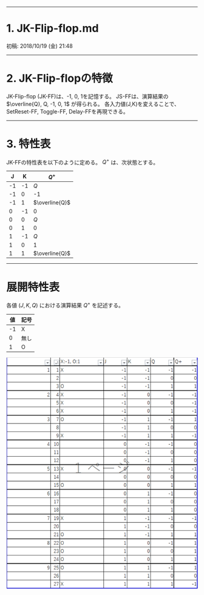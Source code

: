 ______________________________________________________________________________
# 1. JK-Flip-flop.md
初稿: 2018/10/19 (金) 21:48

______________________________________________________________________________
# 2. JK-Flip-flopの特徴
JK-Flip-flop (JK-FF)は、-1, 0, 1を記憶する。
JS-FFは、演算結果の $\overline{Q}, Q, -1, 0, 1$ が得られる。
各入力値(J,K)を変えることで、SetReset-FF, Toggle-FF, Delay-FFを再現できる。

______________________________________________________________________________
# 3. 特性表

JK-FFの特性表を以下のように定める。
$Q^+$ は、次状態とする。

|  J   |  K   |  $Q^+$ |
| ---- | ---- | ----   |
|  -1  |  -1  | $Q$ |
|  -1  |   0  | -1|
|  -1  |   1  | $\overline{Q}$ |
|   0  |  -1  | 0 |
|   0  |   0  | $Q$ |
|   0  |   1  | 0 |
|   1  |  -1  | $Q$|
|   1  |   0  | 1 |
|   1  |   1  | $\overline{Q}$ |

______________________________________________________________________________
# 展開特性表

各値 ($J,K,Q$) における演算結果 $Q^+$ を記述する。

|  値  |  記号  |
| ---- | ----  |
|  -1  |  X    |
|   0  |  無し |
|   1  |  O    |

![展開特性表](.\fig-001.png)
